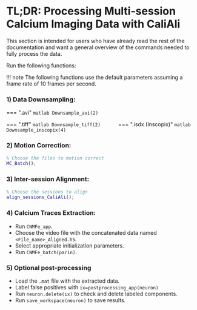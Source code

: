 # TL;DR: Processing Multi-session Calcium Imaging Data with CaliAli

This section is intended for users who have already read the rest of the documentation and want a general overview of the commands needed to fully process the data.

Run the following functions:

!!! note
	The following functions use the default parameters assuming a frame rate of 10 frames per second.

### 1) Data Downsampling:

=== ".avi"
	``` matlab
	Downsample_avi(2)	
	```
	
=== ".tiff"
	``` matlab
	Downsample_tiff(2)		
	```	
=== ".isdx (Inscopix)"
	``` matlab
	Downsample_inscopix(4)
	```
	
### 2) Motion Correction:

``` matlab
% Choose the files to motion correct
MC_Batch();
```

### 3) Inter-session Alignment:

``` matlab
% Choose the sessions to align
align_sessions_CaliAli();
```

### 4) Calcium Traces Extraction:

-	Run `CNMFe_app`.
-	Choose the video file with the concatenated data named `<File_name>_Aligned.h5`.
-	Select appropriate initialization parameters.
-	Run `CNMFe_batch(parin)`.

### 5) Optional post-processing

-	Load the `.mat` file with the extracted data.
-	Label false positives with `ix=postprocessing_app(neuron)` 
-	Run `neuron.delete(ix)` to check and delete labeled components. 
-	Run `save_workspace(neuron)` to save results.


